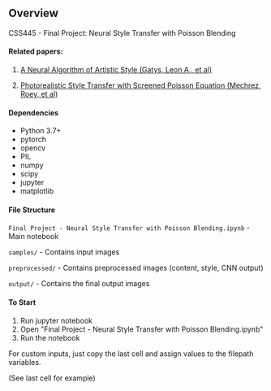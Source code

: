## Overview

CSS445 - Final Project: Neural Style Transfer with Poisson Blending

#### Related papers:

1. [A Neural Algorithm of Artistic Style (Gatys, Leon A., et al)](https://arxiv.org/pdf/1709.09828.pdf)


2. [Photorealistic Style Transfer with Screened Poisson Equation (Mechrez, Roey, et al)](https://arxiv.org/pdf/1709.09828.pdf)


#### Dependencies
- Python 3.7+
- pytorch
- opencv
- PIL
- numpy
- scipy
- jupyter
- matplotlib


#### File Structure

`Final Project - Neural Style Transfer with Poisson Blending.ipynb` - Main notebook

`samples/` - Contains input images

`preprocessed/` - Contains preprocessed images (content, style, CNN output)

`output/` - Contains the final output images

#### To Start
1. Run jupyter notebook
2. Open "Final Project - Neural Style Transfer with Poisson Blending.ipynb"
3. Run the notebook


For custom inputs, just copy the last cell and assign values to the filepath variables.

(See last cell for example)
